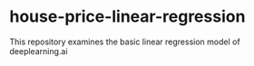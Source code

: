 # house-price-linear-regression
This repository examines the basic linear regression model of deeplearning.ai
